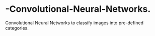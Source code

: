 # -Convolutional-Neural-Networks.
 Convolutional Neural Networks to classify images  into pre-defined categories.
